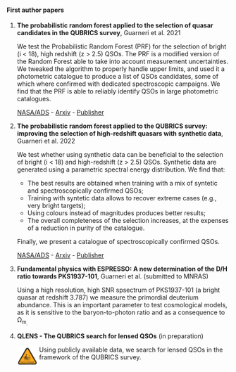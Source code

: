#### First author papers

1. **The probabilistic random forest applied to the selection of quasar candidates in the QUBRICS survey**, Guarneri et al. 2021

    We test the Probabilistic Random Forest (PRF) for the selection of bright (i < 18), high redshift (z > 2.5) QSOs. The PRF is a modified version of the Random Forest able to take into account measurement uncertainties. We tweaked the algorithm to properly handle upper limits, and used it a photometric catalogue to produce a list of QSOs candidates, some of which where confirmed with dedicated spectroscopic campaigns. We find that the PRF is able to reliably identify QSOs in large photometric catalogues.

    [NASA/ADS](https://ui.adsabs.harvard.edu/abs/2021MNRAS.506.2471G/abstract) - [Arxiv](https://arxiv.org/pdf/2106.12990.pdf) - [Publisher](https://academic.oup.com/mnras/article/506/2/2471/6313316)

2. **The probabilistic random forest applied to the QUBRICS survey: improving the selection of high-redshift quasars with synthetic data**, Guarneri et al. 2022

    We test whether using synthetic data can be beneficial to the selection of bright (i < 18) and high-redshift (z > 2.5) QSOs. Synthetic data are generated using a parametric spectral energy distribution. We find that:  
    - The best results are obtained when training with a mix of syntetic and spectroscopically confirmed QSOs;  
    - Training with syntetic data allows to recover extreme cases (e.g., very bright targets);  
    - Using colours instead of magnitudes produces better results;  
    - The overall completeness of the selection increases, at the expenses of a reduction in purity of the catalogue.  

    Finally, we present a catalogue of spectroscopically confirmed QSOs.  

    [NASA/ADS](https://ui.adsabs.harvard.edu/abs/2022MNRAS.517.2436G/abstract) - [Arxiv](https://arxiv.org/pdf/2209.07257.pdf) - [Publisher](https://academic.oup.com/mnras/article/517/2/2436/6747158)  

3. **Fundamental physics with ESPRESSO: A new determination of the D/H ratio towards PKS1937-101**, Guarneri et al. (submitted to MNRAS)

    Using a high resolution, high SNR spsectrum of PKS1937-101 (a bright quasar at redshift 3.787) we measure the primordial deuterium abundance. This is an important parameter to test cosmological models, as it is sensitive to the baryon-to-photon ratio and as a consequence to Ω<sub>m<sub>.

4. **QLENS - The QUBRICS search for lensed QSOs** (in preparation)

    <img align="left" src="/assets/img/wip.png" alt="Work In Progress Icon from clipartmax.com"> Using publicly available data, we search for lensed QSOs in the framework of the QUBRICS survey.